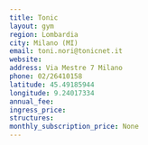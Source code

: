 ```yaml
---
title: Tonic
layout: gym
region: Lombardia
city: Milano (MI)
email: toni.nori@tonicnet.it
website: 
address: Via Mestre 7 Milano
phone: 02/26410158
latitude: 45.49185944
longitude: 9.24017334
annual_fee: 
ingress_price: 
structures: 
monthly_subscription_price: None
---
```


